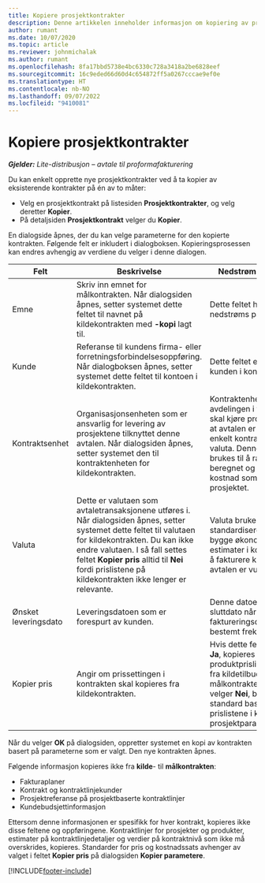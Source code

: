 ```yaml
---
title: Kopiere prosjektkontrakter
description: Denne artikkelen inneholder informasjon om kopiering av prosjektkontrakter i Project Operations.
author: rumant
ms.date: 10/07/2020
ms.topic: article
ms.reviewer: johnmichalak
ms.author: rumant
ms.openlocfilehash: 8fa17bbd5738e4bc6330c728a3418a2be6828eef
ms.sourcegitcommit: 16c9eded66d60d4c654872ff5a0267cccae9ef0e
ms.translationtype: HT
ms.contentlocale: nb-NO
ms.lasthandoff: 09/07/2022
ms.locfileid: "9410081"
---
```

# <a name="copy-project-contracts"></a>Kopiere prosjektkontrakter

_**Gjelder:** Lite-distribusjon – avtale til proformafakturering_

Du kan enkelt opprette nye prosjektkontrakter ved å ta kopier av eksisterende kontrakter på én av to måter: 

  - Velg en prosjektkontrakt på listesiden **Prosjektkontrakter**, og velg deretter **Kopier**.
  - På detaljsiden **Prosjektkontrakt** velger du **Kopier**.

En dialogside åpnes, der du kan velge parameterne for den kopierte kontrakten. Følgende felt er inkludert i dialogboksen. Kopieringsprosessen kan endres avhengig av verdiene du velger i denne dialogen.

| **Felt** | **Beskrivelse** | **Nedstrøms påvirkning** |
| --- | --- | --- |
| Emne | Skriv inn emnet for målkontrakten. Når dialogsiden åpnes, setter systemet dette feltet til navnet på kildekontrakten med **-kopi** lagt til. | Dette feltet har ingen nedstrøms påvirkning. |
| Kunde | Referanse til kundens firma- eller forretningsforbindelsesoppføring. Når dialogboksen åpnes, setter systemet dette feltet til kontoen i kildekontrakten. | Dette feltet er den primære kunden i kontrakten. |
| Kontraktsenhet | Organisasjonsenheten som er ansvarlig for levering av prosjektene tilknyttet denne avtalen. Når dialogsiden åpnes, setter systemet den til kontraktenheten for kildekontrakten. | Kontraktenheten er avdelingen i firmaet som skal kjøre prosjektene etter at avtalen er lukket. Hver enkelt kontraktenhet har en valuta. Denne valutaen brukes til å rapportere beregnet og faktisk kostnad som påløpte under prosjektet. |
| Valuta | Dette er valutaen som avtaletransaksjonene utføres i. Når dialogsiden åpnes, setter systemet dette feltet til valutaen for kildekontrakten. Du kan ikke endre valutaen. I så fall settes feltet **Kopier pris** alltid til **Nei** fordi prislistene på kildekontrakten ikke lenger er relevante. | Valuta brukes til å standardisere prislister, til å bygge økonomiske estimater i kontrakten og til å fakturere kunden når avtalen er vunnet. |
| Ønsket leveringsdato | Leveringsdatoen som er forespurt av kunden. | Denne datoen brukes som sluttdato når du oppretter faktureringsdatoer langs en bestemt frekvens. |
| Kopier pris | Angir om prissettingen i kontrakten skal kopieres fra kildekontrakten. | Hvis dette feltet er satt til **Ja**, kopieres prosjekt- og produktprislistereferansene fra kildetilbudet til målkontrakten. Hvis du velger **Nei**, blir prislistene standard basert på de siste prislistene i konto- eller prosjektparameterne. |

Når du velger **OK** på dialogsiden, oppretter systemet en kopi av kontrakten basert på parameterne som er valgt. Den nye kontrakten åpnes.

Følgende informasjon kopieres ikke fra **kilde**- til **målkontrakten**:

  - Fakturaplaner
  - Kontrakt og kontraktlinjekunder
  - Prosjektreferanse på prosjektbaserte kontraktlinjer
  - Kundebudsjettinformasjon

Ettersom denne informasjonen er spesifikk for hver kontrakt, kopieres ikke disse feltene og oppføringene. Kontraktlinjer for prosjekter og produkter, estimater på kontraktlinjedetaljer og verdier på kontraktnivå som ikke må overskrides, kopieres. Standarder for pris og kostnadssats avhenger av valget i feltet **Kopier pris** på dialogsiden **Kopier parametere**.


[!INCLUDE[footer-include](../../includes/footer-banner.md)]
